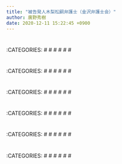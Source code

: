 ```yaml
---
title: "被告発人木梨松嗣弁護士（金沢弁護士会）"
author: 廣野秀樹
date: 2020-12-11 15:22:45 +0900
---
```


# 

:CATEGORIES: #  #  #  #  #  #

# 

:CATEGORIES: #  #  #  #  #  #

# 

:CATEGORIES: #  #  #  #  #  #

# 

:CATEGORIES: #  #  #  #  #  #

# 

:CATEGORIES: #  #  #  #  #  #

# 

:CATEGORIES: #  #  #  #  #  #

